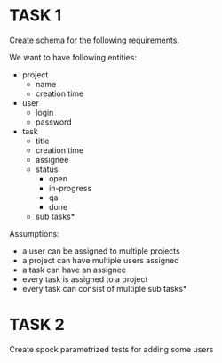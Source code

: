 TASK 1
======
Create schema for the following requirements.

We want to have following entities:
* project
  * name
  * creation time
* user
  * login
  * password
* task
  * title
  * creation time
  * assignee
  * status
    * open
    * in-progress
    * qa
    * done
  * sub tasks*
    
Assumptions:
* a user can be assigned to multiple projects
* a project can have multiple users assigned
* a task can have an assignee
* every task is assigned to a project
* every task can consist of multiple sub tasks*

TASK 2
======
Create spock parametrized tests for adding some users